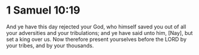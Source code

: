 # 1 Samuel 10:19

And ye have this day rejected your God, who himself saved you out of all your adversities and your tribulations; and ye have said unto him, [Nay], but set a king over us. Now therefore present yourselves before the LORD by your tribes, and by your thousands.